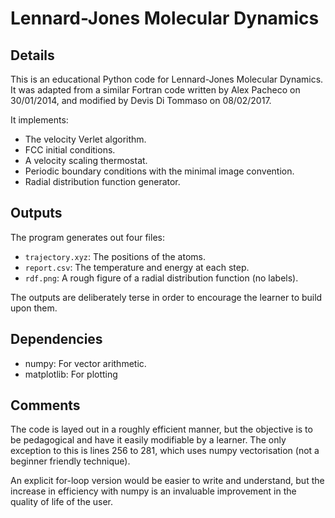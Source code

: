 # Lennard-Jones Molecular Dynamics

## Details

This is an educational Python code for Lennard-Jones Molecular Dynamics. It was
adapted from a similar Fortran code written by Alex Pacheco on 30/01/2014, and
modified by Devis Di Tommaso on 08/02/2017.

It implements:

- The velocity Verlet algorithm.
- FCC initial conditions.
- A velocity scaling thermostat.
- Periodic boundary conditions with the minimal image convention.
- Radial distribution function generator.

## Outputs

The program generates out four files:

- `trajectory.xyz`: The positions of the atoms.
- `report.csv`: The temperature and energy at each step.
- `rdf.png`: A rough figure of a radial distribution function (no labels).

The outputs are deliberately terse in order to encourage the learner to build
upon them.

## Dependencies

- numpy: For vector arithmetic.
- matplotlib: For plotting

## Comments

The code is layed out in a roughly efficient manner, but the objective is to be
pedagogical and have it easily modifiable by a learner. The only exception to
this is lines 256 to 281, which uses numpy vectorisation (not a beginner
friendly technique).

An explicit for-loop version would be easier to write and understand, but the
increase in efficiency with numpy is an invaluable improvement in the quality of
life of the user.
